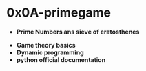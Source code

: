# 0x0A-primegame
* **Prime Numbers ans sieve of eratosthenes**
- **Game theory basics**
- **Dynamic programming**
- **python official documentation**